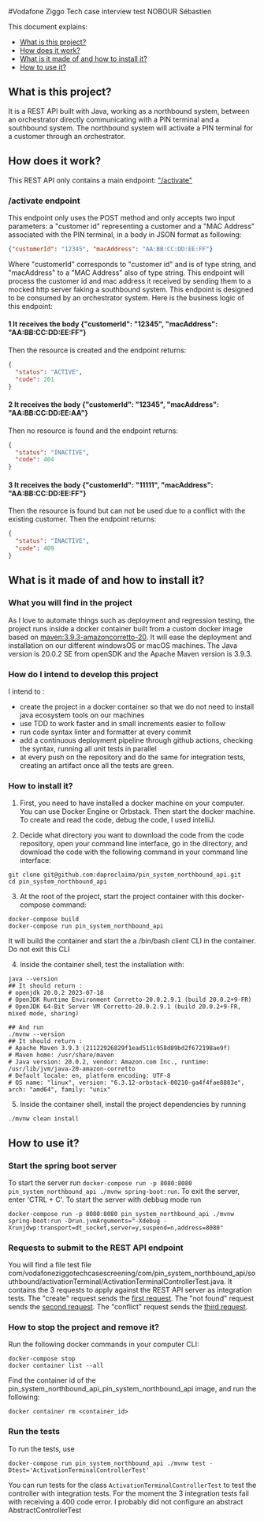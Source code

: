 #Vodafone Ziggo Tech case interview test NOBOUR Sébastien

This document explains:
- [What is this project?](#what-is-this-project)
- [How does it work?](#how-does-it-work)
- [What is it made of and how to install it?](#what-is-it-made-of-and-how-to-install-it)
- [How to use it?](#how-to-use-it)

## What is this project?
It is a REST API built with Java, working as a northbound system, between an orchestrator directly 
communicating with a PIN terminal and a southbound system.
The northbound system will activate a PIN terminal for a customer through an orchestrator.

## How does it work?
This REST API only contains a main endpoint: ["/activate"](#/activate-endpoint)

### /activate endpoint
This endpoint only uses the POST method and only accepts two input parameters: 
a "customer id" representing a customer and a "MAC Address" associated with the PIN terminal, 
in a body in JSON format as following:
```json
{"customerId": "12345", "macAddress": "AA:BB:CC:DD:EE:FF"}
```
Where "customerId" corresponds to "customer id" and is of type string, and "macAddress" to a "MAC Address" 
also of type string. This endpoint will process the customer id and mac address it received by sending 
them to a mocked http server faking a southbound system. This endpoint is designed to be consumed by an 
orchestrator system. Here is the business logic of this endpoint:

#### 1 It receives the body {"customerId": "12345", "macAddress": "AA:BB:CC:DD:EE:FF"}
Then the resource is created and the endpoint returns:
```json
{
  "status": "ACTIVE",
  "code": 201
}
```

#### 2 It receives the body {"customerId": "12345", "macAddress": "AA:BB:CC:DD:EE:AA"}
Then no resource is found and the endpoint returns:
```json
{
  "status": "INACTIVE",
  "code": 404
}
```

#### 3 It receives the body {"customerId": "11111", "macAddress": "AA:BB:CC:DD:EE:FF"}
Then the resource is found but can not be used due to a conflict with the existing customer. 
Then the endpoint returns:
```json
{
  "status": "INACTIVE",
  "code": 409
}
```

## What is it made of and how to install it?

### What you will find in the project
As I love to automate things such as deployment and regression testing, the project runs inside a docker container built from a custom docker image based on 
[maven:3.9.3-amazoncorretto-20](https://hub.docker.com/layers/library/maven/3.9.3-amazoncorretto-20/images/sha256-87c489b1bb451f5cf8c17e8f88737c3d5fe3764e67b7a4822d58c9d23c33036d?context=explore).
It will ease the deployment and installation on our different windowsOS or macOS machines.
The Java version is 20.0.2 SE from openSDK and the Apache Maven version is 3.9.3.

### How do I intend to develop this project
I intend to :
- create the project in a docker container so that we do not need to install java ecosystem tools on our machines
- use TDD to work faster and in small increments easier to follow
- run code syntax linter and formatter at every commit
- add a continuous deployment pipeline through github actions, checking the syntax, running all unit tests in parallel 
- at every push on the repository and do the same for integration tests, creating an artifact once all the tests are 
green.

### How to install it?
1. First, you need to have installed a docker machine on your computer. You can use Docker Engine or Orbstack. 
Then start the docker machine. To create and read the code, debug the code, I used intelliJ.

2. Decide what directory you want to download the code from the code repository, open your command line interface, 
go in the directory, and download the code with the following command in your command line interface:

```shell
git clone git@github.com:daproclaima/pin_system_northbound_api.git
cd pin_system_northbound_api
```

3. At the root of the project, start the project container with this docker-compose command:

```shell
docker-compose build
docker-compose run pin_system_northbound_api
```

It will build the container and start the a /bin/bash client CLI in the container. Do not exit this CLI

4. Inside the container shell, test the installation with:
```shell
java --version
## It should return :
# openjdk 20.0.2 2023-07-18
# OpenJDK Runtime Environment Corretto-20.0.2.9.1 (build 20.0.2+9-FR)
# OpenJDK 64-Bit Server VM Corretto-20.0.2.9.1 (build 20.0.2+9-FR, mixed mode, sharing)

## And run
./mvnw --version
## It should return :
# Apache Maven 3.9.3 (21122926829f1ead511c958d89bd2f672198ae9f)
# Maven home: /usr/share/maven
# Java version: 20.0.2, vendor: Amazon.com Inc., runtime: /usr/lib/jvm/java-20-amazon-corretto
# Default locale: en, platform encoding: UTF-8
# OS name: "linux", version: "6.3.12-orbstack-00210-ga4f4fae8883e", arch: "amd64", family: "unix"
```

5. Inside the container shell, install the project dependencies by running 
```shell 
./mvnw clean install
```

## How to use it?

### Start the spring boot server
To start the server run `docker-compose run -p 8080:8080 pin_system_northbound_api ./mvnw spring-boot:run`. To exit the server, enter 'CTRL + C'.
To start the server with debbug mode run 
```shell
docker-compose run -p 8080:8080 pin_system_northbound_api ./mvnw spring-boot:run -Drun.jvmArguments="-Xdebug -Xrunjdwp:transport=dt_socket,server=y,suspend=n,address=8080"
```

### Requests to submit to the REST API endpoint
You will find a file test file com/vodafoneziggotechcasescreening/com/pin_system_northbound_api/southbound/activationTerminal/ActivationTerminalControllerTest.java. 
It contains the 3 requests to apply against the REST API server as integration tests. 
The "create" request sends the [first request](#1-it-receives-the-body-customerid-12345-macaddress-aabbccddeeff).
The "not found" request sends the [second request](#2-it-receives-the-body-customerid-12345-macaddress-aabbccddeeaa).
The "conflict" request sends the [third request](#3-it-receives-the-body-customerid-11111-macaddress-aabbccddeeff).

### How to stop the project and remove it?
Run the following docker commands in your computer CLI:
```shell
docker-compose stop
docker container list --all
```
Find the container id of the pin_system_northbound_api_pin_system_northbound_api image, and run the following:
```shell
docker container rm <container_id>
```

### Run the tests
To run the tests, use
```shell
docker-compose run pin_system_northbound_api ./mvnw test -Dtest='ActivationTerminalControllerTest'
```
You can run tests for the class `ActivationTerminalControllerTest` to test the controller with integration tests.
For the moment the 3 integration tests fail with receiving a 400 code error. 
I probably did not configure an abstract AbstractControllerTest